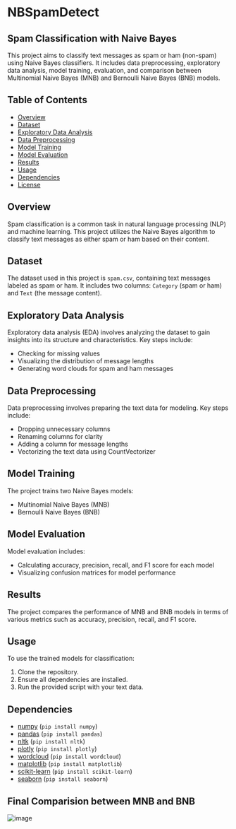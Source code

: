 # NBSpamDetect
## Spam Classification with Naive Bayes

This project aims to classify text messages as spam or ham (non-spam) using Naive Bayes classifiers. It includes data preprocessing, exploratory data analysis, model training, evaluation, and comparison between Multinomial Naive Bayes (MNB) and Bernoulli Naive Bayes (BNB) models.

## Table of Contents
- [Overview](#overview)
- [Dataset](#dataset)
- [Exploratory Data Analysis](#exploratory-data-analysis)
- [Data Preprocessing](#data-preprocessing)
- [Model Training](#model-training)
- [Model Evaluation](#model-evaluation)
- [Results](#results)
- [Usage](#usage)
- [Dependencies](#dependencies)
- [License](#license)

## Overview
Spam classification is a common task in natural language processing (NLP) and machine learning. This project utilizes the Naive Bayes algorithm to classify text messages as either spam or ham based on their content.

## Dataset
The dataset used in this project is `spam.csv`, containing text messages labeled as spam or ham. It includes two columns: `Category` (spam or ham) and `Text` (the message content).

## Exploratory Data Analysis
Exploratory data analysis (EDA) involves analyzing the dataset to gain insights into its structure and characteristics. Key steps include:
- Checking for missing values
- Visualizing the distribution of message lengths
- Generating word clouds for spam and ham messages

## Data Preprocessing
Data preprocessing involves preparing the text data for modeling. Key steps include:
- Dropping unnecessary columns
- Renaming columns for clarity
- Adding a column for message lengths
- Vectorizing the text data using CountVectorizer

## Model Training
The project trains two Naive Bayes models:
- Multinomial Naive Bayes (MNB)
- Bernoulli Naive Bayes (BNB)

## Model Evaluation
Model evaluation includes:
- Calculating accuracy, precision, recall, and F1 score for each model
- Visualizing confusion matrices for model performance

## Results
The project compares the performance of MNB and BNB models in terms of various metrics such as accuracy, precision, recall, and F1 score.

## Usage
To use the trained models for classification:
1. Clone the repository.
2. Ensure all dependencies are installed.
3. Run the provided script with your text data.

## Dependencies
- [numpy](https://numpy.org/) (`pip install numpy`)
- [pandas](https://pandas.pydata.org/) (`pip install pandas`)
- [nltk](https://www.nltk.org/) (`pip install nltk`)
- [plotly](https://plotly.com/python/) (`pip install plotly`)
- [wordcloud](https://github.com/amueller/word_cloud) (`pip install wordcloud`)
- [matplotlib](https://matplotlib.org/) (`pip install matplotlib`)
- [scikit-learn](https://scikit-learn.org/stable/) (`pip install scikit-learn`)
- [seaborn](https://seaborn.pydata.org/) (`pip install seaborn`)

## Final Comparision between MNB and BNB

![image](https://github.com/Yashchaudhari29/NBSpamDetect/assets/119956179/fc2f36d3-493d-4bab-8fe5-56b2d56dc259)

